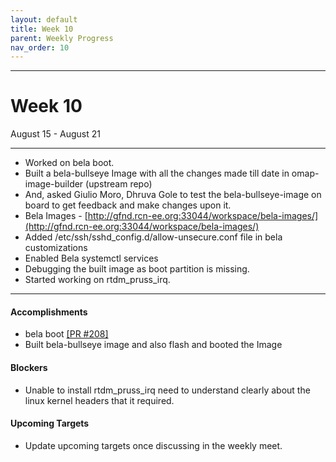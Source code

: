 ```yaml
---
layout: default
title: Week 10
parent: Weekly Progress
nav_order: 10
---
```

---
# Week 10
August 15 - August 21

---
- Worked on  bela boot.
- Built a bela-bullseye Image with all the changes made till date in omap-image-builder (upstream repo)
- And, asked Giulio Moro, Dhruva Gole to test the bela-bullseye-image on board to get feedback and make changes upon it.
- Bela Images - [http://gfnd.rcn-ee.org:33044/workspace/bela-images/](http://gfnd.rcn-ee.org:33044/workspace/bela-images/)
- Added /etc/ssh/sshd_config.d/allow-unsecure.conf file in bela customizations
- Enabled Bela systemctl services
- Debugging the built image as boot partition is missing.
- Started working on rtdm_pruss_irq.

----

#### **Accomplishments**

- bela boot [[PR #208]](https://github.com/RobertCNelson/omap-image-builder/pull/208) 
- Built bela-bullseye image and also flash and booted the Image
    
#### **Blockers**
- Unable to install rtdm_pruss_irq need to understand clearly about the linux kernel headers that it required.

#### **Upcoming Targets**
- Update upcoming targets once discussing in the weekly meet.
